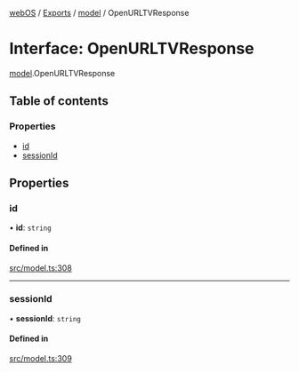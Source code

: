 [webOS](../README.md) / [Exports](../modules.md) / [model](../modules/model.md) / OpenURLTVResponse

# Interface: OpenURLTVResponse

[model](../modules/model.md).OpenURLTVResponse

## Table of contents

### Properties

- [id](model.OpenURLTVResponse.md#id)
- [sessionId](model.OpenURLTVResponse.md#sessionid)

## Properties

### id

• **id**: `string`

#### Defined in

[src/model.ts:308](https://github.com/Dabolus/webos-tv/blob/7abb5c9/src/model.ts#L308)

___

### sessionId

• **sessionId**: `string`

#### Defined in

[src/model.ts:309](https://github.com/Dabolus/webos-tv/blob/7abb5c9/src/model.ts#L309)
